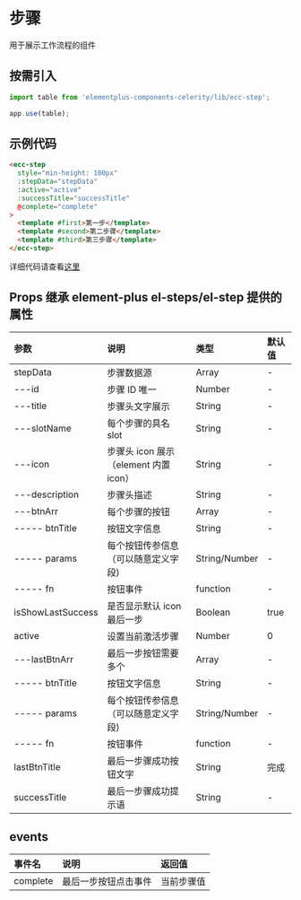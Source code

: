# 步骤

用于展示工作流程的组件

## 按需引入

```js
import table from 'elementplus-components-celerity/lib/ecc-step';

app.use(table);
```

## 示例代码

```html
<ecc-step
  style="min-height: 100px"
  :stepData="stepData"
  :active="active"
  :successTitle="successTitle"
  @complete="complete"
>
  <template #first>第一步</template>
  <template #second>第二步骤</template>
  <template #third>第三步骤</template>
</ecc-step>
```

详细代码请查看[这里](https://github.com/qi-chen-ming/elementplus-components-celerity/blob/main/src/views/ecc-step/index.vue)

## Props 继承 element-plus el-steps/el-step 提供的属性

| 参数              | 说明                                  | 类型          | 默认值 |
| :---------------- | :------------------------------------ | :------------ | :----- |
| stepData          | 步骤数据源                            | Array         | -      |
| ---id             | 步骤 ID 唯一                          | Number        | -      |
| ---title          | 步骤头文字展示                        | String        | -      |
| ---slotName       | 每个步骤的具名 slot                   | String        | -      |
| ---icon           | 步骤头 icon 展示（element 内置 icon） | String        | -      |
| ---description    | 步骤头描述                            | String        | -      |
| ---btnArr         | 每个步骤的按钮                        | Array         | -      |
| ----- btnTitle    | 按钮文字信息                          | String        | -      |
| ----- params      | 每个按钮传参信息（可以随意定义字段)   | String/Number | -      |
| ----- fn          | 按钮事件                              | function      | -      |
| isShowLastSuccess | 是否显示默认 icon 最后一步            | Boolean       | true   |
| active            | 设置当前激活步骤                      | Number        | 0      |
| ---lastBtnArr     | 最后一步按钮需要多个                  | Array         | -      |
| ----- btnTitle    | 按钮文字信息                          | String        | -      |
| ----- params      | 每个按钮传参信息（可以随意定义字段)   | String/Number | -      |
| ----- fn          | 按钮事件                              | function      | -      |
| lastBtnTitle      | 最后一步骤成功按钮文字                | String        | 完成   |
| successTitle      | 最后一步骤成功提示语                  | String        | -      |

## events

| 事件名   | 说明                 | 返回值     |
| :------- | :------------------- | :--------- |
| complete | 最后一步按钮点击事件 | 当前步骤值 |
